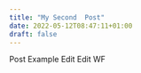 ```yaml
---
title: "My Second  Post"
date: 2022-05-12T08:47:11+01:00
draft: false
---
```


Post Example Edit
Edit WF
